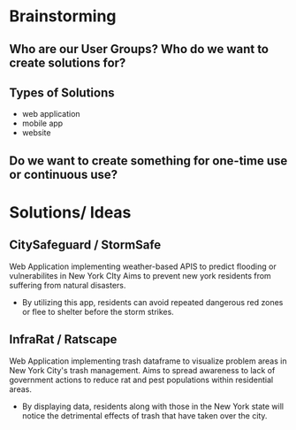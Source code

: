 # Brainstorming 

## Who are our User Groups? Who do we want to create solutions for?


## Types of Solutions
- web application
- mobile app
- website

## Do we want to create something for one-time use or continuous use?

# Solutions/ Ideas

## CitySafeguard / StormSafe
Web Application implementing weather-based APIS to predict flooding or vulnerabilites in New York CIty 
Aims to prevent new york residents from suffering from natural disasters. 
- By utilizing this app, residents can avoid repeated dangerous red zones or flee to shelter before the storm strikes. 

## InfraRat / Ratscape
Web Application implementing trash dataframe to visualize problem areas in New York City's trash management. 
Aims to spread awareness to lack of government actions to reduce rat and pest populations within residential areas.
- By displaying data, residents along with those in the New York state will notice the detrimental effects of trash that have taken over the city. 
